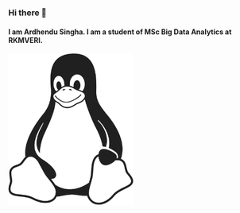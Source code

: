 ### Hi there 👋

<div style="test-align:center"> 
  
  <h4>I am Ardhendu Singha. I am a student of MSc Big Data Analytics at RKMVERI.</h1>
  <img src = "397px-Tux_Mono.svg.png" height = "50%" width = "50%">
  
</div>

<!--
**ardhochand/ardhochand** is a ✨ _special_ ✨ repository because its `README.md` (this file) appears on your GitHub profile.

Here are some ideas to get you started:

- 🔭 I’m currently working on ...
- 🌱 I’m currently learning ...
- 👯 I’m looking to collaborate on ...
- 🤔 I’m looking for help with ...
- 💬 Ask me about ...
- 📫 How to reach me: ...
- 😄 Pronouns: ...
- ⚡ Fun fact: ...
-->
